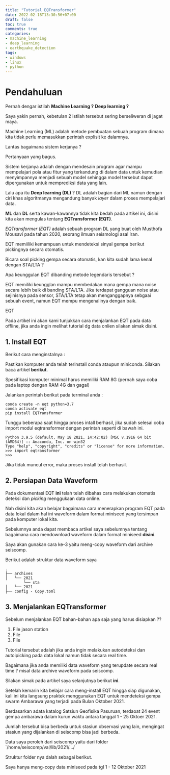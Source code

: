 ```yaml
---
title: "Tutorial EQTransformer"
date: 2022-02-18T13:30:56+07:00
draft: false
toc: true
comments: true
categories:
- machine_learning
- deep_learning
- earthquake_detection
tags:
- windows
- linux
- python
---
```


# Pendahuluan

Pernah dengar istilah **Machine Learning ?** **Deep learning ?**

Saya yakin pernah, kebetulan 2 istilah tersebut sering berseliweran di jagat maya. 

Machine Learning (ML) adalah metode pembuatan sebuah program dimana kita tidak perlu memasukkan perintah explisit ke dalamnya. 

Lantas bagaimana sistem kerjanya ?

Pertanyaan yang bagus. 

Sistem kerjanya adalah dengan mendesain program agar mampu mempelajari pola atau fitur yang terkandung di dalam data untuk kemudian menyimpannya menjadi sebuah model sehingga model tersebut dapat dipergunakan untuk memprediksi data yang lain.

Lalu apa itu **Deep learning (DL)** ? DL adalah bagian dari ML namun dengan ciri khas algoritmanya mengandung banyak *layer* dalam proses mempelajari data.

**ML** dan **DL** serta kawan-kawannya tidak kita bedah pada artikel ini, disini kita akan mengulas tentang  **EQTransformer (EQT)**.

*EQTransformer (EQT)* adalah sebuah program DL yang buat oleh Musthofa Mousavi pada tahun 2020, seorang ilmuan seismologi asal Iran.

EQT memiiliki kemampuan untuk mendeteksi sinyal gempa berikut pickingnya secara otomatis.

Bicara soal picking gempa secara otomatis, kan kita sudah lama kenal dengan STA/LTA ? 

Apa keunggulan EQT dibanding metode legendaris tersebut ?

EQT memiliki keungglan mampu membedakan mana gempa mana noise secara lebih baik di banding STA/LTA. Jika terdapat gangguan noise atau sejinisnya pada sensor, STA/LTA tetap akan menganggapnya sebgaai sebuah event, namun EQT mempu mengenalinya dengan baik.

EQT 
   
Pada artikel ini akan kami tunjukkan cara menjalankan EQT pada data offline, jika anda ingin melihat tutorial dg data onlien silakan simak disini.
   
   
## 1. Install EQT

Berikut cara menginstalnya :

Pastikan komputer anda telah terinstall conda ataupun miniconda. Silakan baca artikel **berikut**.

Spesifikasi komputer minimal harus memiliki RAM 8G (pernah saya coba pada laptop dengan RAM 4G dan gagal)

Jalankan perintah berikut pada terminal anda :
	
	conda create -n eqt python=3.7
	conda activate eqt
	pip install EQTransformer

	
Tunggu beberapa saat hingga proses intall berhasil, jika sudah selesai coba import modul eqtransformer dengan perintah seperti di bawah ini.


	Python 3.9.5 (default, May 18 2021, 14:42:02) [MSC v.1916 64 bit (AMD64)] :: Anaconda, Inc. on win32
	Type "help", "copyright", "credits" or "license" for more information.
	>>> import eqtransformer
    >>>

Jika tidak muncul error, maka proses install telah berhasil. 


## 2. Persiapan Data Waveform

Pada dokumentasi EQT **ini** telah telah dibahas cara melakukan otomatis deteksi dan *picking* menggukaan data online.

Nah disini kita akan belajar bagaimana cara menerapkan program EQT pada data lokal dalam hal ini waveform dalam format miniseed yang tersimpan pada komputer lokal kita.

Sebelumnya anda dapat membaca artikel saya sebelumnya tentang bagaimana cara mendownload waveform dalam format miniseed **disini**.

Saya akan gunakan cara ke-3 yaitu meng-copy waveform dari archive seiscomp.

Berikut adalah struktur data waveform saya  

	.
	├── archives
	│   └── 2021
			└── sta
	│	└── 2021
	├── config - Copy.toml
	


## 3. Menjalankan EQTransformer

Sebelum menjalankan EQT bahan-bahan apa saja yang harus disiapkan ??

1. File jason station
2. File 
3. File	
	
	
	
Tutorial tersebut adalah jika anda ingin melakukan autodeteksi dan autoipicking pada data lokal namun tidak secara real time.

Bagaimana jika anda memiliki data waveform yang terupdate secara real time ? misal data archive waveform pada seiscomp.

Silakan simak pada artikel saya selanjutnya berikut **ini**. 

Setelah kemarin kita belajar cara meng-install EQT hingga siap digunakan, kali ini kita langsung praktek menggunakan EQT untuk mendeteksi gempa swarm Ambarawa yang terjadi pada Bulan Oktober 2021.

Berdasarkan adata katalog Satsiun Geofisika Pasuruan, terdaoat 24 event gempa ambarawa dalam kurun waktu antara tanggal 1 - 25 Oktoer 2021.

Jumlah tersebut bisa berbeda untuk stasiun observasi yang lain, mengingat stasiun yang dijalankan di seiscomp bisa jadi berbeda.

Data saya peroleh dari seiscomp yaitu dari folder `/home/seiscomp/val/lib/2021/.../

Struktur folder nya dalah sebagai berikut.

Saya hanya meng-copy data miniseed pada tgl 1 - 12 Oktober 2021
	
	
	
	
	